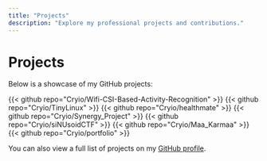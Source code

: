 ```yaml
---
title: "Projects"
description: "Explore my professional projects and contributions."
---
```


# Projects

Below is a showcase of my GitHub projects:

  {{< github repo="Cryio/Wifi-CSI-Based-Activity-Recognition" >}}
  {{< github repo="Cryio/TinyLinux" >}}
  {{< github repo="Cryio/healthmate" >}}
  {{< github repo="Cryio/Synergy_Project" >}}
  {{< github repo="Cryio/siNUsoidCTF" >}}
  {{< github repo="Cryio/Maa_Karmaa" >}}
  {{< github repo="Cryio/portfolio" >}}

You can also view a full list of projects on my [GitHub profile](https://github.com/Cryio).
